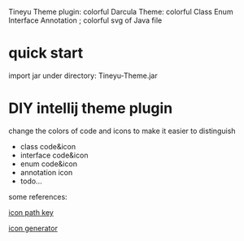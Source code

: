 <!-- Plugin description -->
Tineyu Theme plugin: colorful Darcula Theme:
colorful Class Enum Interface Annotation ;
colorful svg of Java file
<!-- Plugin description end -->

# quick start
import jar under directory: Tineyu-Theme.jar

# DIY intellij theme plugin

change the colors of code and icons to make it easier to distinguish

- class code&icon
- interface code&icon
- enum code&icon
- annotation icon
- todo...


some references:

[icon path key](https://github.com/JetBrains/intellij-community/blob/idea/231.8109.175/platform/util/ui/src/com/intellij/icons/AllIcons.java)

[icon generator](https://bjansen.github.io/intellij-icon-generator/)
